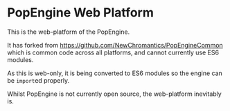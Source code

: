 PopEngine Web Platform
=====================
This is the web-platform of the PopEngine.

It has forked from https://github.com/NewChromantics/PopEngineCommon which is common code across all platforms, and cannot currently use ES6 modules.

As this is web-only, it is being converted to ES6 modules so the engine can be `import`ed properly.

Whilst PopEngine is not currently open source, the web-platform inevitably is.